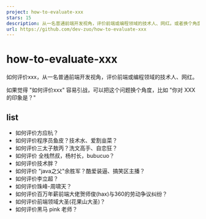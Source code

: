```yaml
---
project: how-to-evaluate-xxx
stars: 15
description: 从一名普通前端开发视角，评价前端或编程领域的技术人、网红。或者换个角度："你对 xxx 的印象是？
url: https://github.com/dev-zuo/how-to-evaluate-xxx
---
```


how-to-evaluate-xxx
===================

如何评价xxx，从一名普通前端开发视角，评价前端或编程领域的技术人、网红。

如果觉得 "如何评价xxx" 容易引战，可以把这个问题换个角度，比如 "你对 XXX 的印象是？"

list
----

-   如何评价方应杭？
-   如何评价程序员鱼皮？技术水、爱割韭菜？
-   如何评价三太子敖丙？洗文高手、自恋狂？
-   如何评价 全栈然叔，杨村长，bubucuo？
-   如何评价技术胖？
-   如何评价 "java之父"余胜军？酷爱装逼、搞笑区主播？
-   如何评价李立超？
-   如何评价珠峰-周啸天？
-   如何评价百万年薪前端大佬贺师俊(hax)与360的劳动争议纠纷？
-   如何评价前端领域大圣(花果山大圣)？
-   如何评价黑马 pink 老师？
